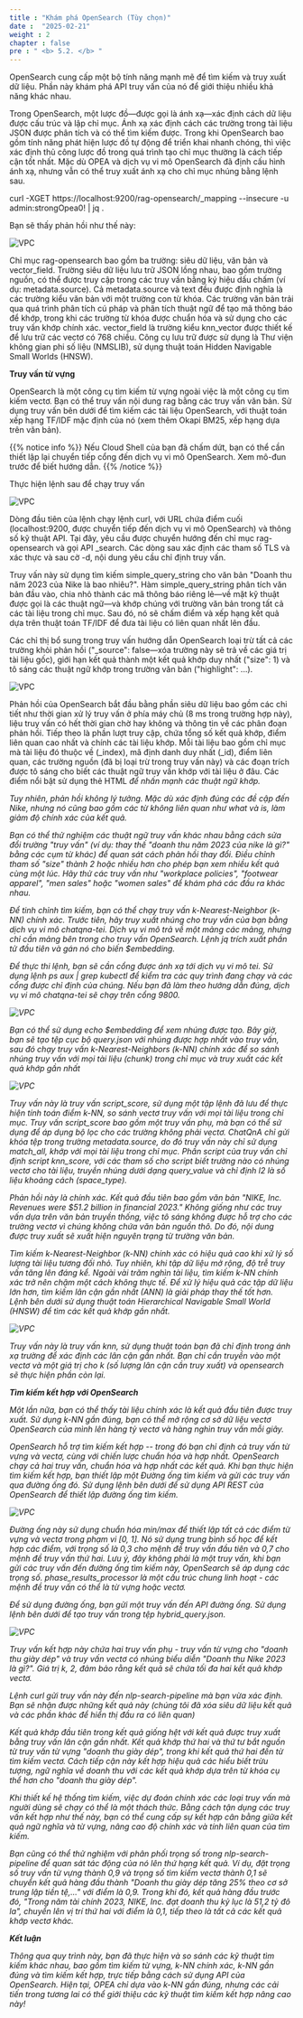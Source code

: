 ```yaml
---
title : "Khám phá OpenSearch (Tùy chọn)"
date :  "2025-02-21" 
weight : 2 
chapter : false
pre : " <b> 5.2. </b> "
---
```

OpenSearch cung cấp một bộ tính năng mạnh mẽ để tìm kiếm và truy xuất dữ liệu. Phần này khám phá API truy vấn của nó để giới thiệu nhiều khả năng khác nhau.

Trong OpenSearch, một lược đồ—được gọi là ánh xạ—xác định cách dữ liệu được cấu trúc và lập chỉ mục. Ánh xạ xác định cách các trường trong tài liệu JSON được phân tích và có thể tìm kiếm được. Trong khi OpenSearch bao gồm tính năng phát hiện lược đồ tự động để triển khai nhanh chóng, thì việc xác định thủ công lược đồ trong quá trình tạo chỉ mục thường là cách tiếp cận tốt nhất. Mặc dù OPEA và dịch vụ vi mô OpenSearch đã định cấu hình ánh xạ, nhưng vẫn có thể truy xuất ánh xạ cho chỉ mục nhúng bằng lệnh sau.

curl -XGET https://localhost:9200/rag-opensearch/_mapping --insecure -u admin:strongOpea0! | jq .

Bạn sẽ thấy phản hồi như thế này:

![VPC](/10000/images/5.fwd/image093.png)

Chỉ mục rag-opensearch bao gồm ba trường: siêu dữ liệu, văn bản và vector_field. Trường siêu dữ liệu lưu trữ JSON lồng nhau, bao gồm trường nguồn, có thể được truy cập trong các truy vấn bằng ký hiệu dấu chấm (ví dụ: metadata.source). Cả metadata.source và text đều được định nghĩa là các trường kiểu văn bản với một trường con từ khóa. Các trường văn bản trải qua quá trình phân tích cú pháp và phân tích thuật ngữ để tạo mã thông báo để khớp, trong khi các trường từ khóa được chuẩn hóa và sử dụng cho các truy vấn khớp chính xác. vector_field là trường kiểu knn_vector được thiết kế để lưu trữ các vectơ có 768 chiều. Công cụ lưu trữ được sử dụng là Thư viện không gian phi số liệu (NMSLIB), sử dụng thuật toán Hidden Navigable Small Worlds (HNSW).

**Truy vấn từ vựng**

OpenSearch là một công cụ tìm kiếm từ vựng ngoài việc là một công cụ tìm kiếm vectơ. Bạn có thể truy vấn nội dung rag bằng các truy vấn văn bản. Sử dụng truy vấn bên dưới để tìm kiếm các tài liệu OpenSearch, với thuật toán xếp hạng TF/IDF mặc định của nó (xem thêm Okapi BM25, xếp hạng dựa trên văn bản).

{{% notice info %}}
Nếu Cloud Shell của bạn đã chấm dứt, bạn có thể cần thiết lập lại chuyển tiếp cổng đến dịch vụ vi mô OpenSearch. Xem mô-đun trước để biết hướng dẫn.
{{% /notice %}}

Thực hiện lệnh sau để chạy truy vấn

![VPC](/10000/images/5.fwd/image094.png)

Dòng đầu tiên của lệnh chạy lệnh curl, với URL chứa điểm cuối (localhost:9200, được chuyển tiếp đến dịch vụ vi mô OpenSearch) và thông số kỹ thuật API. Tại đây, yêu cầu được chuyển hướng đến chỉ mục rag-opensearch và gọi API _search. Các dòng sau xác định các tham số TLS và xác thực và sau cờ -d, nội dung yêu cầu chỉ định truy vấn.

Truy vấn này sử dụng tìm kiếm simple_query_string cho văn bản "Doanh thu năm 2023 của Nike là bao nhiêu?". Hàm simple_query_string phân tích văn bản đầu vào, chia nhỏ thành các mã thông báo riêng lẻ—về mặt kỹ thuật được gọi là các thuật ngữ—và khớp chúng với trường văn bản trong tất cả các tài liệu trong chỉ mục. Sau đó, nó sẽ chấm điểm và xếp hạng kết quả dựa trên thuật toán TF/IDF để đưa tài liệu có liên quan nhất lên đầu.

Các chỉ thị bổ sung trong truy vấn hướng dẫn OpenSearch loại trừ tất cả các trường khỏi phản hồi ("_source": false—xóa trường này sẽ trả về các giá trị tài liệu gốc), giới hạn kết quả thành một kết quả khớp duy nhất ("size": 1) và tô sáng các thuật ngữ khớp trong trường văn bản ("highlight": ...).

![VPC](/10000/images/5.fwd/image095.png)

Phản hồi của OpenSearch bắt đầu bằng phần siêu dữ liệu bao gồm các chi tiết như thời gian xử lý truy vấn ở phía máy chủ (8 ms trong trường hợp này), liệu truy vấn có hết thời gian chờ hay không và thông tin về các phân đoạn phản hồi. Tiếp theo là phần lượt truy cập, chứa tổng số kết quả khớp, điểm liên quan cao nhất và chính các tài liệu khớp. Mỗi tài liệu bao gồm chỉ mục mà tài liệu đó thuộc về (_index), mã định danh duy nhất (_id), điểm liên quan, các trường nguồn (đã bị loại trừ trong truy vấn này) và các đoạn trích được tô sáng cho biết các thuật ngữ truy vấn khớp với tài liệu ở đâu. Các điểm nổi bật sử dụng thẻ HTML <em> để nhấn mạnh các thuật ngữ khớp.

Tuy nhiên, phản hồi không lý tưởng. Mặc dù xác định đúng các đề cập đến Nike, nhưng nó cũng bao gồm các từ không liên quan như what và is, làm giảm độ chính xác của kết quả.

Bạn có thể thử nghiệm các thuật ngữ truy vấn khác nhau bằng cách sửa đổi trường "truy vấn" (ví dụ: thay thế "doanh thu năm 2023 của nike là gì?" bằng các cụm từ khác) để quan sát cách phản hồi thay đổi. Điều chỉnh tham số "size" thành 2 hoặc nhiều hơn cho phép bạn xem nhiều kết quả cùng một lúc. Hãy thử các truy vấn như "workplace policies", "footwear apparel", "men sales" hoặc "women sales" để khám phá các đầu ra khác nhau.

Để tinh chỉnh tìm kiếm, bạn có thể chạy truy vấn k-Nearest-Neighbor (k-NN) chính xác. Trước tiên, hãy truy xuất nhúng cho truy vấn của bạn bằng dịch vụ vi mô chatqna-tei. Dịch vụ vi mô trả về một mảng các mảng, nhưng chỉ cần mảng bên trong cho truy vấn OpenSearch. Lệnh jq trích xuất phần tử đầu tiên và gán nó cho biến $embedding.

Để thực thi lệnh, bạn sẽ cần cổng được ánh xạ tới dịch vụ vi mô tei. Sử dụng lệnh ps aux | grep kubectl để kiểm tra các quy trình đang chạy và các cổng được chỉ định của chúng. Nếu bạn đã làm theo hướng dẫn đúng, dịch vụ vi mô chatqna-tei sẽ chạy trên cổng 9800.

![VPC](/10000/images/5.fwd/image096.png)

Bạn có thể sử dụng echo $embedding để xem nhúng được tạo. Bây giờ, bạn sẽ tạo tệp cục bộ query.json với nhúng được hợp nhất vào truy vấn, sau đó chạy truy vấn k-Nearest-Neighbors (k-NN) chính xác để so sánh nhúng truy vấn với mọi tài liệu (chunk) trong chỉ mục và truy xuất các kết quả khớp gần nhất

![VPC](/10000/images/5.fwd/image097.png)

Truy vấn này là truy vấn script_score, sử dụng một tập lệnh đã lưu để thực hiện tính toán điểm k-NN, so sánh vectơ truy vấn với mọi tài liệu trong chỉ mục. Truy vấn script_score bao gồm một truy vấn phụ, mà bạn có thể sử dụng để áp dụng bộ lọc cho các trường không phải vectơ. ChatQnA chỉ gửi khóa tệp trong trường metadata.source, do đó truy vấn này chỉ sử dụng match_all, khớp với mọi tài liệu trong chỉ mục. Phần script của truy vấn chỉ định script knn_score, với các tham số cho script biết trường nào có nhúng vectơ cho tài liệu, truyền nhúng dưới dạng query_value và chỉ định l2 là số liệu khoảng cách (space_type).

Phản hồi này là chính xác. Kết quả đầu tiên bao gồm văn bản "NIKE, Inc. Revenues were $51.2 billion in financial 2023." Không giống như các truy vấn dựa trên văn bản truyền thống, việc tô sáng không được hỗ trợ cho các trường vectơ vì chúng không chứa văn bản nguồn thô. Do đó, nội dung được truy xuất sẽ xuất hiện nguyên trạng từ trường văn bản.

Tìm kiếm k-Nearest-Neighbor (k-NN) chính xác có hiệu quả cao khi xử lý số lượng tài liệu tương đối nhỏ. Tuy nhiên, khi tập dữ liệu mở rộng, độ trễ truy vấn tăng lên đáng kể. Ngoài vài trăm nghìn tài liệu, tìm kiếm k-NN chính xác trở nên chậm một cách không thực tế. Để xử lý hiệu quả các tập dữ liệu lớn hơn, tìm kiếm lân cận gần nhất (ANN) là giải pháp thay thế tốt hơn. Lệnh bên dưới sử dụng thuật toán Hierarchical Navigable Small World (HNSW) để tìm các kết quả khớp gần nhất.

![VPC](/10000/images/5.fwd/image098.png)

Truy vấn này là truy vấn knn, sử dụng thuật toán bạn đã chỉ định trong ánh xạ trường để xác định các lân cận gần nhất. Bạn chỉ cần truyền vào một vectơ và một giá trị cho k (số lượng lân cận cần truy xuất) và opensearch sẽ thực hiện phần còn lại.

**Tìm kiếm kết hợp với OpenSearch**

Một lần nữa, bạn có thể thấy tài liệu chính xác là kết quả đầu tiên được truy xuất. Sử dụng k-NN gần đúng, bạn có thể mở rộng cơ sở dữ liệu vectơ OpenSearch của mình lên hàng tỷ vectơ và hàng nghìn truy vấn mỗi giây.

OpenSearch hỗ trợ tìm kiếm kết hợp -- trong đó bạn chỉ định cả truy vấn từ vựng và vectơ, cùng với chiến lược chuẩn hóa và hợp nhất. OpenSearch chạy cả hai truy vấn, chuẩn hóa và hợp nhất các kết quả. Khi bạn thực hiện tìm kiếm kết hợp, bạn thiết lập một Đường ống tìm kiếm và gửi các truy vấn qua đường ống đó. Sử dụng lệnh bên dưới để sử dụng API REST của OpenSearch để thiết lập đường ống tìm kiếm.

![VPC](/10000/images/5.fwd/image099.png)

Đường ống này sử dụng chuẩn hóa min/max để thiết lập tất cả các điểm từ vựng và vectơ trong phạm vi [0, 1]. Nó sử dụng trung bình số học để kết hợp các điểm, với trọng số là 0,3 cho mệnh đề truy vấn đầu tiên và 0,7 cho mệnh đề truy vấn thứ hai. Lưu ý, đây không phải là một truy vấn, khi bạn gửi các truy vấn đến đường ống tìm kiếm này, OpenSearch sẽ áp dụng các trọng số. phase_results_processor là một cấu trúc chung linh hoạt - các mệnh đề truy vấn có thể là từ vựng hoặc vectơ.

Để sử dụng đường ống, bạn gửi một truy vấn đến API đường ống. Sử dụng lệnh bên dưới để tạo truy vấn trong tệp hybrid_query.json.

![VPC](/10000/images/5.fwd/image100.png)

Truy vấn kết hợp này chứa hai truy vấn phụ - truy vấn từ vựng cho "doanh thu giày dép" và truy vấn vectơ có nhúng biểu diễn "Doanh thu Nike 2023 là gì?". Giá trị k, 2, đảm bảo rằng kết quả sẽ chứa tối đa hai kết quả khớp vectơ.

Lệnh curl gửi truy vấn này đến nlp-search-pipeline mà bạn vừa xác định. Bạn sẽ nhận được những kết quả này (chúng tôi đã xóa siêu dữ liệu kết quả và các phần khác để hiển thị đầu ra có liên quan)

Kết quả khớp đầu tiên trong kết quả giống hệt với kết quả được truy xuất bằng truy vấn lân cận gần nhất. Kết quả khớp thứ hai và thứ tư bắt nguồn từ truy vấn từ vựng "doanh thu giày dép", trong khi kết quả thứ hai đến từ tìm kiếm vectơ. Cách tiếp cận này kết hợp hiệu quả các hiểu biết trừu tượng, ngữ nghĩa về doanh thu với các kết quả khớp dựa trên từ khóa cụ thể hơn cho "doanh thu giày dép".

Khi thiết kế hệ thống tìm kiếm, việc dự đoán chính xác các loại truy vấn mà người dùng sẽ chạy có thể là một thách thức. Bằng cách tận dụng các truy vấn kết hợp như thế này, bạn có thể cung cấp sự kết hợp cân bằng giữa kết quả ngữ nghĩa và từ vựng, nâng cao độ chính xác và tính liên quan của tìm kiếm.

Bạn cũng có thể thử nghiệm với phân phối trọng số trong nlp-search-pipeline để quan sát tác động của nó lên thứ hạng kết quả. Ví dụ, đặt trọng số truy vấn từ vựng thành 0,9 và trọng số tìm kiếm vectơ thành 0,1 sẽ chuyển kết quả hàng đầu thành "Doanh thu giày dép tăng 25% theo cơ sở trung lập tiền tệ,..." với điểm là 0,9. Trong khi đó, kết quả hàng đầu trước đó, "Trong năm tài chính 2023, NIKE, Inc. đạt doanh thu kỷ lục là 51,2 tỷ đô la", chuyển lên vị trí thứ hai với điểm là 0,1, tiếp theo là tất cả các kết quả khớp vectơ khác.

**Kết luận**

Thông qua quy trình này, bạn đã thực hiện và so sánh các kỹ thuật tìm kiếm khác nhau, bao gồm tìm kiếm từ vựng, k-NN chính xác, k-NN gần đúng và tìm kiếm kết hợp, trực tiếp bằng cách sử dụng API của OpenSearch. Hiện tại, OPEA chỉ dựa vào k-NN gần đúng, nhưng các cải tiến trong tương lai có thể giới thiệu các kỹ thuật tìm kiếm kết hợp nâng cao này!